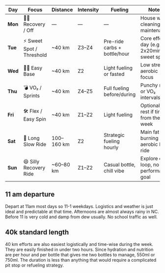 
| Day     | Focus                     | Distance   | Intensity | Fueling                      | Notes                                      |
| ------- | ------------------------- | ---------- | --------- | ---------------------------- | ------------------------------------------ |
| **Mon** | 🧘‍♂️ Recovery / Off      | —          | —         | —                            | House work, cleaning, maintenance          |
| **Tue** | ⚡️ Sweet Spot / Threshold | ~40 km     | Z3–Z4     | Pre-ride carbs + bottle/hour | Core effort day (e.g., 2x20min sweet spot) |
| **Wed** | 🧘‍♂️ Easy Base           | ~40 km     | Z2        | Light fueling or fasted      | Low stress, aerobic focus                  |
| **Thu** | 💣 VO₂ / Sprints          | ~40 km     | Z4–Z5     | Full fueling before/during   | Punchy ride or VO₂ intervals               |
| **Fri** | 🛠 Flex / Easy Spin       | ~40 km     | Z1–Z2     | Light fueling                | Optional: rest if tired from the week      |
| **Sat** | 🐢 Long Slow Ride         | 100–160 km | Z2        | Strategic fueling hourly     | Main fat-burning aerobic base ride         |
| **Sun** | 😄 Silly Recovery Ride    | ~60–80 km  | Z1–Z2     | Casual bottle, chill vibe    | Explore or loop, no performance goal       |

## 11 am departure

Depart at 11am most days so 11-1 weekdays. Logistics and weather is just ideal and predictable at that time. Afternoons are almost always rainy in NC. Before 11 is very cold and damp from dew usually. No school traffic as well.

## 40k standard length

40 km efforts are also easiest logistically and time-wise during the week. They are easily finished in under two hours. Since hydration and nutrition are per hour and per bottle that gives me two bottles to manage, 550ml or 750ml. The duration is less than anything that would require a complicated pit stop or refueling strategy.